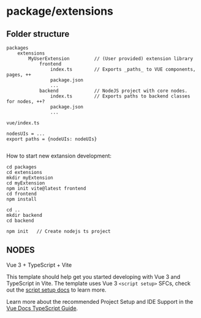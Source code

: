 # package/extensions

## Folder structure

```
packages
    extensions
        MyUserExtension         // (User provided) extension library
            frontend
                index.ts        // Exports _paths_ to VUE components, pages, ++
                package.json
                ...
            backend             // NodeJS project with core nodes.
                index.ts        // Exports paths to backend classes for nodes, ++?
                package.json
                ...

```

```
vue/index.ts

nodesUIs = ...
export paths = {nodeUIs: nodeUIs}


```

How to start new extansion development:

```
cd packages
cd extensions
mkdir myExtension
cd myExtension
npm init vite@latest frontend
cd frontend
npm install

cd ..
mkdir backend
cd backend

npm init   // Create nodejs ts project
```

## NODES

Vue 3 + TypeScript + Vite

This template should help get you started developing with Vue 3 and TypeScript in Vite. The template uses Vue 3
`<script setup>` SFCs, check out the
[script setup docs](https://v3.vuejs.org/api/sfc-script-setup.html#sfc-script-setup) to learn more.

Learn more about the recommended Project Setup and IDE Support in the
[Vue Docs TypeScript Guide](https://vuejs.org/guide/typescript/overview.html#project-setup).

